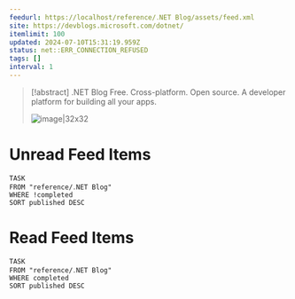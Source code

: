 ```yaml
---
feedurl: https://localhost/reference/․NET Blog/assets/feed.xml
site: https://devblogs.microsoft.com/dotnet/
itemlimit: 100
updated: 2024-07-10T15:31:19.959Z
status: net::ERR_CONNECTION_REFUSED
tags: []
interval: 1
---
```


> [!abstract] .NET Blog
> Free. Cross-platform. Open source. A developer platform for building all your apps.
>
> ![image|32x32](https://devblogs.microsoft.com/dotnet/wp-content/uploads/sites/10/2018/10/Microsoft-Favicon.png)
# Unread Feed Items
~~~dataview
TASK
FROM "reference/․NET Blog"
WHERE !completed
SORT published DESC
~~~

# Read Feed Items
~~~dataview
TASK
FROM "reference/․NET Blog"
WHERE completed
SORT published DESC
~~~
